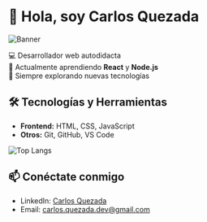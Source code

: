# 👋 Hola, soy Carlos Quezada

![Banner](https://d2a5isokysfowx.cloudfront.net/wp-content/uploads/2021/01/trabajar-amazon-desarrollador-1024x582.jpg)

💻 Desarrollador web autodidacta  
🚀 Actualmente aprendiendo **React** y **Node.js**  
🌱 Siempre explorando nuevas tecnologías

## 🛠️ Tecnologías y Herramientas
- **Frontend:** HTML, CSS, JavaScript
- **Otros:** Git, GitHub, VS Code

![Top Langs](https://github-readme-stats.vercel.app/api/top-langs/?username=carlosQ2031&layout=compact&theme=radical)

## 📫 Conéctate conmigo
- LinkedIn: [Carlos Quezada](https://www.linkedin.com/in/carlos-quezada-web)
- Email: [carlos.quezada.dev@gmail.com](mailto:carlos.quezada.dev@gmail.com)
